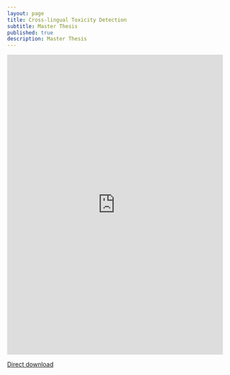 ```yaml
---
layout: page
title: Cross-lingual Toxicity Detection
subtitle: Master Thesis
published: true
description: Master Thesis
---
```





<embed src="https://drive.google.com/viewerng/
viewer?embedded=true&amp;url=http://bilat.xyz/pdf/cltd.pdf" width="100%" height="700" />

[Direct download](http://cltd.bilat.xyz)

